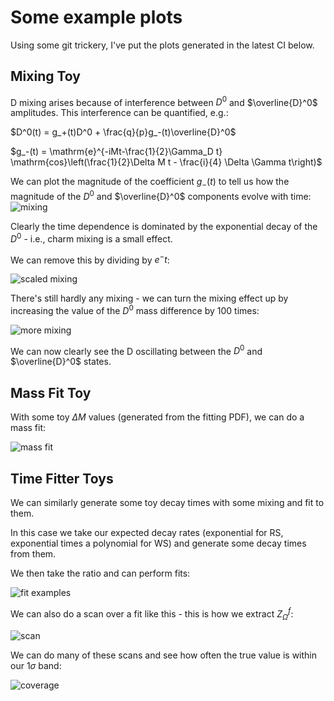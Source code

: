 Some example plots
====
Using some git trickery, I've put the plots generated in the latest CI below.

Mixing Toy
----
D mixing arises because of interference between $D^0$ and $\overline{D}^0$ amplitudes.
This interference can be quantified, e.g.:

$D^0(t) = g_+(t)D^0 + \frac{q}{p}g_-(t)\overline{D}^0$

$g_-(t) = \mathrm{e}^{-iMt-\frac{1}{2}\Gamma_D t} \mathrm{cos}\left(\frac{1}{2}\Delta M t - \frac{i}{4} \Delta \Gamma t\right)$

We can plot the magnitude of the coefficient $g_-(t)$ to tell us how the magnitude of the $D^0$ and $\overline{D}^0$
components evolve with time:
![mixing](/../example_plots/mixing.png)

Clearly the time dependence is dominated by the exponential decay of the $D^0$ - i.e., charm mixing is a small effect.

We can remove this by dividing by $e^-t$:

![scaled mixing](/../example_plots/scaled_mixing.png)

There's still hardly any mixing - we can turn the mixing effect up by increasing the value of the $D^0$ mass difference
by 100 times:

![more mixing](/../example_plots/more_mixing.png)

We can now clearly see the D oscillating between the $D^0$ and $\overline{D}^0$ states.

Mass Fit Toy
----
With some toy $\Delta M$ values (generated from the fitting PDF), we can do a mass fit:

![mass fit](/../example_plots/toy_mass_fit.png)

Time Fitter Toys
----
We can similarly generate some toy decay times with some mixing and fit to them.

In this case we take our expected decay rates (exponential for RS, exponential times a polynomial for WS)
and generate some decay times from them.

We then take the ratio and can perform fits:

![fit examples](/../example_plots/fit_examples.png)

We can also do a scan over a fit like this - this is how we extract $Z_\Omega^f$:

![scan](/../example_plots/scan.png)

We can do many of these scans and see how often the true value is within our 1$\sigma$ band:

![coverage](/../example_plots/coverage.png)

